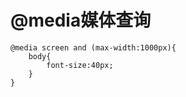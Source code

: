 # @media媒体查询

```
@media screen and (max-width:1000px){
    body{
        font-size:40px;
    }
}
```
